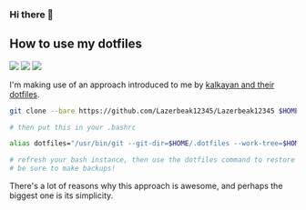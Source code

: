 ### Hi there 👋

<!--
**Lazerbeak12345/Lazerbeak12345** is a ✨ _special_ ✨ repository because its `README.md` (this file) appears on your GitHub profile.

Here are some ideas to get you started:

- 🔭 I’m currently working on ...
- 🌱 I’m currently learning ...
- 👯 I’m looking to collaborate on ...
- 🤔 I’m looking for help with ...
- 💬 Ask me about ...
- 📫 How to reach me: ...
- 😄 Pronouns: ...
- ⚡ Fun fact: ...
-->

## How to use my dotfiles

<a href="https://dotfyle.com/Lazerbeak12345/lazerbeak-config-nvim"><img src="https://dotfyle.com/Lazerbeak12345/lazerbeak-config-nvim/badges/plugins?style=flat" /></a>
<a href="https://dotfyle.com/Lazerbeak12345/lazerbeak-config-nvim"><img src="https://dotfyle.com/Lazerbeak12345/lazerbeak-config-nvim/badges/leaderkey?style=flat" /></a>
<a href="https://dotfyle.com/Lazerbeak12345/lazerbeak-config-nvim"><img src="https://dotfyle.com/Lazerbeak12345/lazerbeak-config-nvim/badges/plugin-manager?style=flat" /></a>

I'm making use of an approach introduced to me by [kalkayan and their dotfiles](https://github.com/kalkayan/dotfiles).

```bash
git clone --bare https://github.com/Lazerbeak12345/Lazerbeak12345 $HOME/.dotfiles

# then put this in your .bashrc

alias dotfiles="/usr/bin/git --git-dir=$HOME/.dotfiles --work-tree=$HOME"

# refresh your bash instance, then use the dotfiles command to restore the .gitignore and any other files you'd like to try out.
# be sure to make backups!
```

There's a lot of reasons why this approach is awesome, and perhaps the biggest one is its simplicity.

